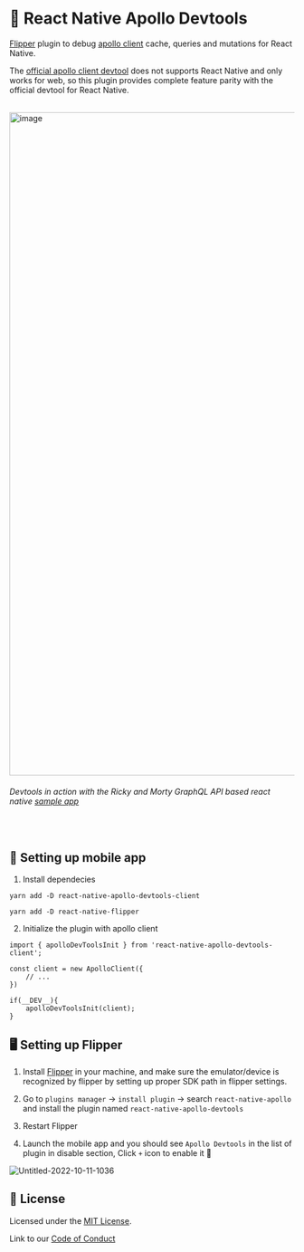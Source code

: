 # 🚀 React Native Apollo Devtools

[Flipper](https://github.com/facebook/flipper) plugin to debug [apollo client](https://github.com/apollographql/apollo-client) cache, queries and mutations for React Native.

The [official apollo client devtool](https://github.com/apollographql/apollo-client-devtools) does not supports React Native and only works for web, so this plugin provides complete feature parity with the official devtool for React Native.
<br />
<br />


<img width="1172" alt="image" src="https://user-images.githubusercontent.com/36567063/196852057-71418605-a873-4523-b059-7b3364b35d86.png">

###### *Devtools in action with the Ricky and Morty GraphQL API based react native [sample app](https://github.com/HarrisonHenri/rick-morty-react-native-shop)*

<br />

## 📱 Setting up mobile app

1. Install dependecies
        
```
yarn add -D react-native-apollo-devtools-client

yarn add -D react-native-flipper
```

2. Initialize the plugin with apollo client

```
import { apolloDevToolsInit } from 'react-native-apollo-devtools-client';

const client = new ApolloClient({
    // ...
})

if(__DEV__){
    apolloDevToolsInit(client);
}

```

## 🖥️ Setting up Flipper

1. Install [Flipper](https://fbflipper.com/) in your machine, and make sure the emulator/device is recognized by flipper by setting up proper SDK path in flipper settings.

2. Go to `plugins manager` -> `install plugin` -> search `react-native-apollo` and install the plugin named `react-native-apollo-devtools`

3. Restart Flipper

4. Launch the mobile app and you should see `Apollo Devtools` in the list of plugin in disable section, Click `+` icon to enable it 🎉


![Untitled-2022-10-11-1036](https://user-images.githubusercontent.com/36567063/195002113-bdb270c2-d03a-45fd-a112-e350963c082b.png)


## 📝 License

Licensed under the [MIT License](./LICENSE).

Link to our [Code of Conduct](https://github.com/razorpay/.github/blob/master/CODE_OF_CONDUCT.md)

